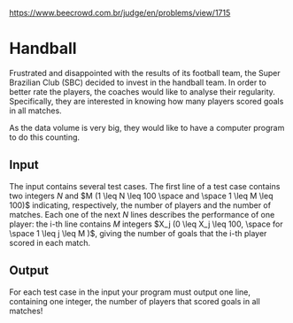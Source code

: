 https://www.beecrowd.com.br/judge/en/problems/view/1715

# Handball

Frustrated and disappointed with the results of its football team, the Super
Brazilian Club (SBC) decided to invest in the handball team. In order to
better rate the players, the coaches would like to analyse their regularity.
Specifically, they are interested in knowing how many players scored goals in
all matches.

As the data volume is very big, they would like to have a computer program to
do this counting.

## Input

The input contains several test cases. The first line of a test case contains
two integers $N$ and $M (1 \leq N \leq 100 \space and \space 1 \leq M \leq
100)$ indicating, respectively, the number of players and the number of
matches. Each one of the next $N$ lines describes the performance of one
player: the i-th line contains $M$ integers $X_j (0 \leq X_j \leq 100, \space
for \space 1 \leq j \leq M )$, giving the number of goals that the i-th player
scored in each match.

## Output

For each test case in the input your program must output one line, containing
one integer, the number of players that scored goals in all matches!
